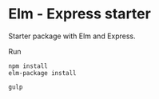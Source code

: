 # Elm - Express starter

Starter package with Elm and Express.

Run
```
npm install
elm-package install

gulp
```
